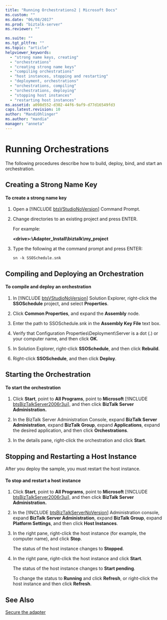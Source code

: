 ```yaml
---
title: "Running Orchestrations2 | Microsoft Docs"
ms.custom: ""
ms.date: "06/08/2017"
ms.prod: "biztalk-server"
ms.reviewer: ""

ms.suite: ""
ms.tgt_pltfrm: ""
ms.topic: "article"
helpviewer_keywords: 
  - "strong name keys, creating"
  - "orchestrations"
  - "creating strong name keys"
  - "compiling orchestrations"
  - "host instances, stopping and restarting"
  - "deployment, orchestrations"
  - "orchestrations, compiling"
  - "orchestrations, deploying"
  - "stopping host instances"
  - "restarting host instances"
ms.assetid: a098d552-d302-44f6-9af9-d77d16549fd3
caps.latest.revision: 10
author: "MandiOhlinger"
ms.author: "mandia"
manager: "anneta"
---
```

# Running Orchestrations
The following procedures describe how to build, deploy, bind, and start an orchestration.  
  
## Creating a Strong Name Key  
  
#### To create a strong name key  
  
1. Open a [!INCLUDE [btsVStudioNoVersion](../includes/btsvstudionoversion-md.md)] Command Prompt.  
  
2. Change directories to an existing project and press ENTER.  
  
    For example:  
  
    **\<drive\>:\Adapter_Install\biztalk\my_project**  
  
3. Type the following at the command prompt and press ENTER:  
  
    `sn -k SSOSchedule.snk`  
  
## Compiling and Deploying an Orchestration  
  
#### To compile and deploy an orchestration  
  
1. In [!INCLUDE [btsVStudioNoVersion](../includes/btsvstudionoversion-md.md)] Solution Explorer, right-click the <strong>SSOSchedule</strong> project, and select <strong>Properties</strong>.  
  
2. Click **Common Properties**, and expand the **Assembly** node.  
  
3. Enter the path to SSOSchedule.snk in the **Assembly Key File** text box.  
  
4. Verify that Configuration Properties\Deployment\Server is a dot (.) or your computer name, and then click **OK**.  
  
5. In Solution Explorer, right-click **SSOSchedule**, and then click **Rebuild**.  
  
6. Right-click **SSOSchedule**, and then click **Deploy**.  
  
## Starting the Orchestration  
  
#### To start the orchestration  
  
1. Click <strong>Start</strong>, point to <strong>All Programs</strong>, point to <strong>Microsoft</strong> [!INCLUDE [btsBizTalkServer2006r3ui](../includes/btsbiztalkserver2006r3ui-md.md)], and then click <strong>BizTalk Server Administration.</strong>  
  
2. In the BizTalk Server Administration Console, expand **BizTalk Server Administration**, expand **BizTalk Group**, expand **Applications**, expand the desired application, and then click **Orchestrations**.  
  
3. In the details pane, right-click the orchestration and click **Start**.  
  
## Stopping and Restarting a Host Instance  
 After you deploy the sample, you must restart the host instance.  
  
#### To stop and restart a host instance  
  
1. Click <strong>Start</strong>, point to <strong>All Programs</strong>, point to <strong>Microsoft</strong> [!INCLUDE [btsBizTalkServer2006r3ui](../includes/btsbiztalkserver2006r3ui-md.md)], and then click <strong>BizTalk Server Administration.</strong>  
  
2. In the [!INCLUDE [btsBizTalkServerNoVersion](../includes/btsbiztalkservernoversion-md.md)] Administration console, expand <strong>BizTalk Server Administration</strong>, expand <strong>BizTalk Group</strong>, expand <strong>Platform Settings</strong>, and then click <strong>Host Instances</strong>.  
  
3. In the right pane, right-click the host instance (for example, the computer name), and click **Stop**.  
  
    The status of the host instance changes to **Stopped**.  
  
4. In the right pane, right-click the host instance and click **Start**.  
  
    The status of the host instance changes to **Start pending**.  
  
    To change the status to **Running** and click **Refresh**, or right-click the host instance and then click **Refresh**.  
  
## See Also  
 [Secure the adapter](../core/security-in-biztalk-adapter-for-peoplesoft-enterprise.md)